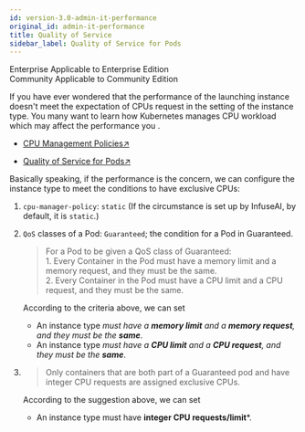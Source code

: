 ```yaml
---
id: version-3.0-admin-it-performance
original_id: admin-it-performance
title: Quality of Service
sidebar_label: Quality of Service for Pods
---
```

<div class="label-sect">
  <div class="ee-only tooltip">Enterprise
    <span class="tooltiptext">Applicable to Enterprise Edition</span>
  </div>
  <div class="ce-only tooltip">Community
    <span class="tooltiptext">Applicable to Community Edition</span>
  </div>
</div>

If you have ever wondered that the performance of the launching instance doesn't meet the expectation of CPUs request in the setting of the instance type. You many want to learn how Kubernetes manages CPU workload which may affect the performance you .


+ [CPU Management Policies↗](https://kubernetes.io/docs/tasks/administer-cluster/cpu-management-policies/#static-policy)

+ [Quality of Service for Pods↗](https://kubernetes.io/docs/tasks/configure-pod-container/quality-service-pod/)

Basically speaking, if the performance is the concern, we can configure the instance type to meet the conditions to have exclusive CPUs:

1. `cpu-manager-policy`: `static` (If the circumstance is set up by InfuseAI, by default, it is `static`.)

2. `QoS` classes of a Pod: `Guaranteed`; the condition for a Pod in Guaranteed.

    >For a Pod to be given a QoS class of Guaranteed:
    ><br>1. Every Container in the Pod must have a memory limit and a memory request, and they must be the same.
    ><br>2. Every Container in the Pod must have a CPU limit and a CPU request, and they must be the same.

    According to the criteria above, we can set
   + An instance type *must have a **memory limit** and a **memory request**, and they must be the **same***.
   + An instance type *must have a **CPU limit** and a **CPU request**, and they must be the **same***.

3. >Only containers that are both part of a Guaranteed pod and have integer CPU requests are assigned exclusive CPUs.

    According to the suggestion above, we can set

    + An instance type must have **integer CPU requests/limit***.
